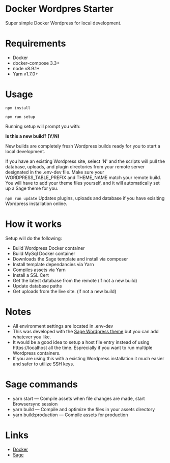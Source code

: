 # Docker Wordpres Starter

Super simple Docker Wordpress for local development.

# Requirements
* Docker
* docker-compose  3.3+
* node v8.9.1+
* Yarn v1.7.0+

# Usage

```npm install```

```npm run setup```


Running setup will prompt you with:

**Is this a new build? (Y/N)**

New builds are completely fresh Wordpress builds ready for you to start a local development.

If you have an existing Wordpress site, select 'N' and the scripts will pull the database, uploads, and plugin directories from your remote server designated in the .env-dev file. Make sure your WORDPRESS_TABLE_PREFIX and THEME_NAME match your remote build. You will have to add your theme files yourself, and it will automatically set up a Sage theme for you.

```npm run update```
Updates plugins, uploads and database if you have exisiting Wordpress installation online.


# How it works
Setup will do the following:
* Build Wordpress Docker container
* Build MySql Docker container
* Downloads the Sage template and install via composer
* Install template dependancies via Yarn
* Compiles assets via Yarn
* Install a SSL Cert
* Get the latest database from the remote (if not a new build)
* Update database paths
* Get uploads from the live site. (if not a new build)


# Notes
* All environment settings are located in .env-dev
* This was developed with the [Sage Wordpress theme](https://roots.io/sage/) but you can add whatever you like.
* It would be a good idea to setup a host file entry instead of using https://localhost all the time. Esprecially if you want to run multiple Wordpress containers.
* If you are using this with a existing Wordpress installation it much easier and safer to utilize SSH keys.


# Sage commands
* yarn start — Compile assets when file changes are made, start Browsersync session
* yarn build — Compile and optimize the files in your assets directory
* yarn build:production — Compile assets for production

# Links
* [Docker](https://www.docker.com/)
* [Sage](https://roots.io/sage/)
